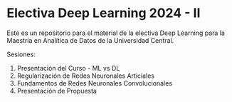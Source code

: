 # Electiva Deep Learning 2024 - II
Este es un repositorio para el material de la electiva Deep Learning para la Maestría en Analítica de Datos de la Universidad Central.

Sesiones:

1. Presentación del Curso - ML vs DL
2. Regularización de Redes Neuronales Articiales
3. Fundamentos de Redes Neuronales Convolucionales
4. Presentación de Propuesta
